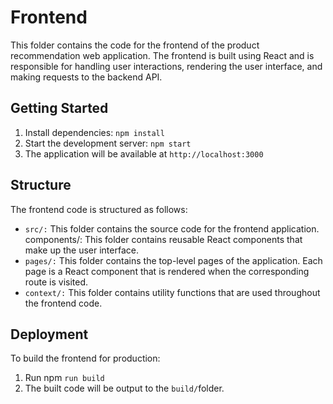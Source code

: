 # Frontend

This folder contains the code for the frontend of the product recommendation web application. The frontend is built using React and is responsible for handling user interactions, rendering the user interface, and making requests to the backend API.

## Getting Started
1. Install dependencies: `npm install`
2. Start the development server: `npm start`
3. The application will be available at `http://localhost:3000`

## Structure
The frontend code is structured as follows:

- `src/:` This folder contains the source code for the frontend application.
components/: This folder contains reusable React components that make up the user interface.
- `pages/:` This folder contains the top-level pages of the application. Each page is a React component that is rendered when the corresponding route is visited.
- `context/:` This folder contains utility functions that are used throughout the frontend code.
## Deployment
To build the frontend for production:

1. Run npm `run build`
2. The built code will be output to the `build/`folder.
